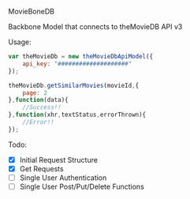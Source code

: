 MovieBoneDB

Backbone Model that connects to theMovieDB API v3

Usage:

```javascript
var theMovieDb = new theMovieDbApiModel({
	api_key: "####################"
});

theMovieDb.getSimilarMovies(movieId,{
	page: 2
},function(data){
	//Success!!
},function(xhr,textStatus,errorThrown){
	//Error!!
});
```
Todo:

- [x] Initial Request Structure
- [x] Get Requests
- [ ] Single User Authentication
- [ ] Single User Post/Put/Delete Functions